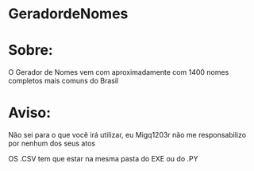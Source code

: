 # GeradordeNomes

# **Sobre:**

  O Gerador de Nomes vem com aproximadamente com 1400 nomes completos mais comuns do Brasil

# Aviso:

  Não sei para o que você irá utilizar, eu Migq1203r não me responsabilizo por nenhum dos seus atos

  OS .CSV tem que estar na mesma pasta do EXE ou do .PY
